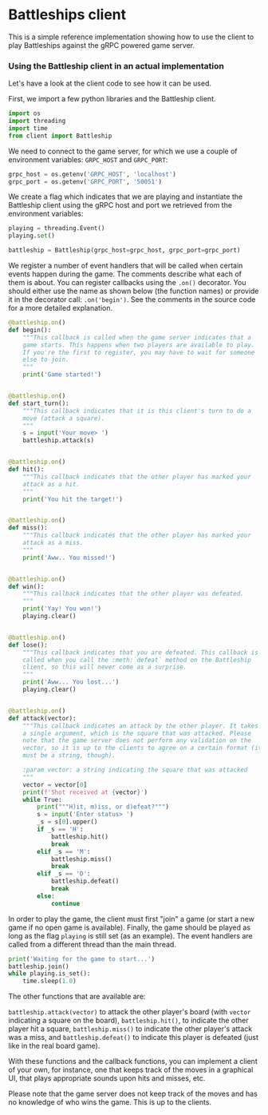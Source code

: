 # Battleships client

This is a simple reference implementation showing how to use the client to play Battleships against the gRPC
powered game server. 

### Using the Battleship client in an actual implementation

Let's have a look at the client code to see how it can be used.

First, we import a few python libraries and the Battleship client.

```python
import os
import threading
import time
from client import Battleship
```

We need to connect to the game server, for which we use a couple of environment variables: `GRPC_HOST` and `GRPC_PORT`:

```python
grpc_host = os.getenv('GRPC_HOST', 'localhost')
grpc_port = os.getenv('GRPC_PORT', '50051')
```

We create a flag which indicates that we are playing and instantiate the Battleship client using the gRPC host and port
we retrieved from the environment variables:

```python
playing = threading.Event()
playing.set()

battleship = Battleship(grpc_host=grpc_host, grpc_port=grpc_port)
```

We register a number of event handlers that will be called when certain events happen during the game. The comments
describe what each of them is about. You can register callbacks using the `.on()` decorator. You should either use the
name as shown below (the function names) or provide it in the decorator call: `.on('begin')`. See the comments in the
source code for a more detailed explanation.

```python
@battleship.on()
def begin():
    """This callback is called when the game server indicates that a
    game starts. This happens when two players are available to play.
    If you're the first to register, you may have to wait for someone
    else to join.
    """
    print('Game started!')


@battleship.on()
def start_turn():
    """This callback indicates that it is this client's turn to do a
    move (attack a square). 
    """
    s = input('Your move> ')
    battleship.attack(s)


@battleship.on()
def hit():
    """This callback indicates that the other player has marked your
    attack as a hit.
    """
    print('You hit the target!')


@battleship.on()
def miss():
    """This callback indicates that the other player has marked your
    attack as a miss.
    """
    print('Aww.. You missed!')


@battleship.on()
def win():
    """This callback indicates that the other player was defeated.
    """
    print('Yay! You won!')
    playing.clear()


@battleship.on()
def lose():
    """This callback indicates that you are defeated. This callback is
    called when you call the :meth:`defeat` method on the Battleship
    client, so this will never come as a surprise.
    """
    print('Aww... You lost...')
    playing.clear()


@battleship.on()
def attack(vector):
    """This callback indicates an attack by the other player. It takes
    a single argument, which is the square that was attacked. Please
    note that the game server does not perform any validation on the
    vector, so it is up to the clients to agree on a certain format (it
    must be a string, though).

    :param vector: a string indicating the square that was attacked
    """
    vector = vector[0]
    print(f'Shot received at {vector}')
    while True:
        print("""H)it, m)iss, or d)efeat?""")
        s = input('Enter status> ')
        _s = s[0].upper()
        if _s == 'H':
            battleship.hit()
            break
        elif _s == 'M':
            battleship.miss()
            break
        elif _s == 'D':
            battleship.defeat()
            break
        else:
            continue
```

In order to play the game, the client must first "join" a game (or start a new game if no open game is available).
Finally, the game should be played as long as the flag `playing` is still set (as an example). The event handlers
are called from a different thread than the main thread.

```python
print('Waiting for the game to start...')
battleship.join()
while playing.is_set():
    time.sleep(1.0)
```

The other functions that are available are:

`battleship.attack(vector)` to attack the other player's board (with `vector` indicating a square on the board),
`battleship.hit()`, to indicate the other player hit a square,
`battleship.miss()` to indicate the other player's attack was a miss, and
`battleship.defeat()` to indicate this player is defeated (just like in the real board game).

With these functions and the callback functions, you can implement a client of your own, for instance, one that
keeps track of the moves in a graphical UI, that plays appropriate sounds upon hits and misses, etc.

Please note that the game server does not keep track of the moves and has no knowledge of who wins the game. This
is up to the clients. 

